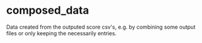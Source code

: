# composed_data
Data created from the outputed score csv's, e.g. by combining some output files or only keeping the necessarily entries. 